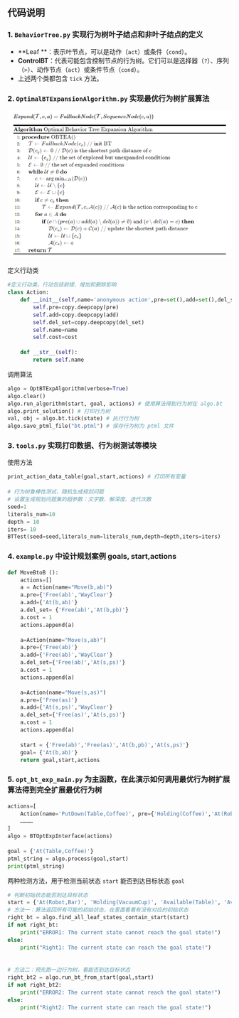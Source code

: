

## 代码说明

### 1. `BehaviorTree.py` 实现行为树叶子结点和非叶子结点的定义

- **Leaf **：表示叶节点，可以是动作（`act`）或条件（`cond`）。
- **ControlBT**：代表可能包含控制节点的行为树。它们可以是选择器（`?`）、序列（`>`）、动作节点（`act`）或条件节点（`cond`）。
- 上述两个类都包含 `tick` 方法。

### 2.  `OptimalBTExpansionAlgorithm.py` 实现最优行为树扩展算法

![image-20231103191141047](README.assets/image-20231103191141047.png)

定义行动类
```python
#定义行动类，行动包括前提、增加和删除影响
class Action:
    def __init__(self,name='anonymous action',pre=set(),add=set(),del_set=set(),cost=1):
        self.pre=copy.deepcopy(pre)
        self.add=copy.deepcopy(add)
        self.del_set=copy.deepcopy(del_set)
        self.name=name
        self.cost=cost

    def __str__(self):
        return self.name
```

调用算法
```python
algo = OptBTExpAlgorithm(verbose=True)
algo.clear()
algo.run_algorithm(start, goal, actions) # 使用算法得到行为树在 algo.bt
algo.print_solution() # 打印行为树 
val, obj = algo.bt.tick(state) # 执行行为树
algo.save_ptml_file("bt.ptml") # 保存行为树为 ptml 文件
```

### 3. **`tools.py`**  实现打印数据、行为树测试等模块

使用方法

```python
print_action_data_table(goal,start,actions) # 打印所有变量

# 行为树鲁棒性测试，随机生成规划问题
# 设置生成规划问题集的超参数：文字数、解深度、迭代次数
seed=1
literals_num=10
depth = 10
iters= 10
BTTest(seed=seed,literals_num=literals_num,depth=depth,iters=iters)
```

### 4. `example.py` 中设计规划案例 goals, start,actions

```python
def MoveBtoB ():
    actions=[]
    a = Action(name="Move(b,ab)") 
    a.pre={'Free(ab)','WayClear'}  
    a.add={'At(b,ab)'} 
    a.del_set= {'Free(ab)','At(b,pb)'}         
    a.cost = 1
    actions.append(a)

    a=Action(name="Move(s,ab)") 
    a.pre={'Free(ab)'} 
    a.add={'Free(ab)','WayClear'} 
    a.del_set={'Free(ab)','At(s,ps)'}  
    a.cost = 1
    actions.append(a)

    a=Action(name="Move(s,as)")
    a.pre={'Free(as)'} 
    a.add={'At(s,ps)','WayClear'} 
    a.del_set={'Free(as)','At(s,ps)'} 
    a.cost = 1
    actions.append(a)

    start = {'Free(ab)','Free(as)','At(b,pb)','At(s,ps)'} 
    goal= {'At(b,ab)'} 
    return goal,start,actions
```

### 5. `opt_bt_exp_main.py` 为主函数，在此演示如何调用最优行为树扩展算法得到完全扩展最优行为树
```python
actions=[
    Action(name='PutDown(Table,Coffee)', pre={'Holding(Coffee)','At(Robot,Table)'}, add={'At(Table,Coffee)','NotHolding'}, del_set={'Holding(Coffee)'}, cost=1)
	…………
]
algo = BTOptExpInterface(actions)

goal = {'At(Table,Coffee)'}
ptml_string = algo.process(goal,start)
print(ptml_string)

```
两种检测方法，用于检测当前状态 `start` 能否到达目标状态 `goal`

```python
# 判断初始状态能否到达目标状态
start = {'At(Robot,Bar)', 'Holding(VacuumCup)', 'Available(Table)', 'Available(CoffeeMachine)','Available(FrontDesk)'}
# 方法一：算法返回所有可能的初始状态，在里面看看有没有对应的初始状态
right_bt = algo.find_all_leaf_states_contain_start(start)
if not right_bt:
    print("ERROR1: The current state cannot reach the goal state!")
else:
    print("Right1: The current state can reach the goal state!")


# 方法二：预先跑一边行为树，看能否到达目标状态
right_bt2 = algo.run_bt_from_start(goal,start)
if not right_bt2:
    print("ERROR2: The current state cannot reach the goal state!")
else:
    print("Right2: The current state can reach the goal state!")

```

